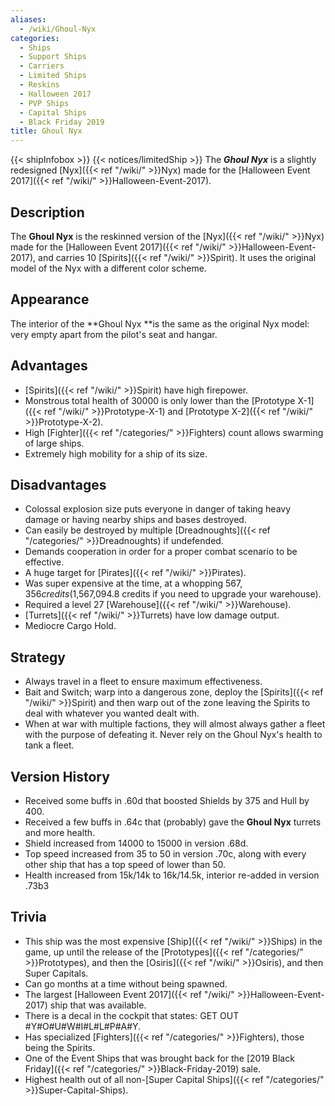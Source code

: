 ```yaml
---
aliases:
  - /wiki/Ghoul-Nyx
categories:
  - Ships
  - Support Ships
  - Carriers
  - Limited Ships
  - Reskins
  - Halloween 2017
  - PVP Ships
  - Capital Ships
  - Black Friday 2019
title: Ghoul Nyx
---
```


{{< shipInfobox >}} {{< notices/limitedShip >}} The **_Ghoul Nyx_** is a slightly redesigned [Nyx]({{< ref "/wiki/" >}}Nyx) made for the [Halloween Event 2017]({{< ref "/wiki/" >}}Halloween-Event-2017).

## Description

The **Ghoul Nyx** is the reskinned version of the [Nyx]({{< ref "/wiki/" >}}Nyx) made for the [Halloween Event 2017]({{< ref "/wiki/" >}}Halloween-Event-2017), and carries 10 [Spirits]({{< ref "/wiki/" >}}Spirit). It uses the original model of the Nyx with a different color scheme.

## Appearance

The interior of the **Ghoul Nyx **is the same as the original Nyx model: very empty apart from the pilot's seat and hangar.

## Advantages

- [Spirits]({{< ref "/wiki/" >}}Spirit) have high firepower.
- Monstrous total health of 30000 is only lower than the [Prototype X-1]({{< ref "/wiki/" >}}Prototype-X-1) and [Prototype X-2]({{< ref "/wiki/" >}}Prototype-X-2).
- High [Fighter]({{< ref "/categories/" >}}Fighters) count allows swarming of large ships.
- Extremely high mobility for a ship of its size.

## Disadvantages

- Colossal explosion size puts everyone in danger of taking heavy damage or having nearby ships and bases destroyed.
- Can easily be destroyed by multiple [Dreadnoughts]({{< ref "/categories/" >}}Dreadnoughts) if undefended.
- Demands cooperation in order for a proper combat scenario to be effective.
- A huge target for [Pirates]({{< ref "/wiki/" >}}Pirates).
- Was super expensive at the time, at a whopping $567,356 credits ($1,567,094.8 credits if you need to upgrade your warehouse).
- Required a level 27 [Warehouse]({{< ref "/wiki/" >}}Warehouse).
- [Turrets]({{< ref "/wiki/" >}}Turrets) have low damage output.
- Mediocre Cargo Hold.

## Strategy

- Always travel in a fleet to ensure maximum effectiveness.
- Bait and Switch; warp into a dangerous zone, deploy the [Spirits]({{< ref "/wiki/" >}}Spirit) and then warp out of the zone leaving the Spirits to deal with whatever you wanted dealt with.
- When at war with multiple factions, they will almost always gather a fleet with the purpose of defeating it. Never rely on the Ghoul Nyx's health to tank a fleet.

## Version History

- Received some buffs in .60d that boosted Shields by 375 and Hull by 400.
- Received a few buffs in .64c that (probably) gave the **Ghoul Nyx** turrets and more health.
- Shield increased from 14000 to 15000 in version .68d.
- Top speed increased from 35 to 50 in version .70c, along with every other ship that has a top speed of lower than 50.
- Health increased from 15k/14k to 16k/14.5k, interior re-added in version .73b3

## Trivia

- This ship was the most expensive [Ship]({{< ref "/wiki/" >}}Ships) in the game, up until the release of the [Prototypes]({{< ref "/categories/" >}}Prototypes), and then the [Osiris]({{< ref "/wiki/" >}}Osiris), and then Super Capitals.
- Can go months at a time without being spawned.
- The largest [Halloween Event 2017]({{< ref "/wiki/" >}}Halloween-Event-2017) ship that was available.
- There is a decal in the cockpit that states: GET OUT #Y#O#U#W#I#L#L#P#A#Y.
- Has specialized [Fighters]({{< ref "/categories/" >}}Fighters), those being the Spirits.
- One of the Event Ships that was brought back for the [2019 Black Friday]({{< ref "/categories/" >}}Black-Friday-2019) sale.
- Highest health out of all non-[Super Capital Ships]({{< ref "/categories/" >}}Super-Capital-Ships).
